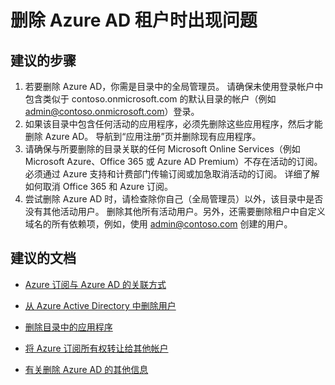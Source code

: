 <properties
    pageTitle="Problem deleting an Azure AD tenant"
    description="Azure Active Directory 自助案例提交"
    service="microsoft.aad"
    resource="Microsoft_AAD_IAM"
    authors="ElizavetaKuzmenko"
    displayOrder=""
    selfHelpType="generic"
    supportTopicIds="32565595"
    resourceTags=""
    productPesIds="14785"
    cloudEnvironments="public"
    />


# <a name="problem-deleting-an-azure-ad-tenant"></a>删除 Azure AD 租户时出现问题 

## <a name="recommended-steps"></a>**建议的步骤**
1.    若要删除 Azure AD，你需是目录中的全局管理员。 请确保未使用登录帐户中包含类似于 contoso.onmicrosoft.com 的默认目录的帐户（例如 admin@contoso.onmicrosoft.com）登录。 
2.    如果该目录中包含任何活动的应用程序，必须先删除这些应用程序，然后才能删除 Azure AD。 导航到“应用注册”页并删除现有应用程序。 
3.    请确保与所要删除的目录关联的任何 Microsoft Online Services（例如 Microsoft Azure、Office 365 或 Azure AD Premium）不存在活动的订阅。 必须通过 Azure 支持和计费部门传输订阅或加急取消活动的订阅。 详细了解如何取消 Office 365 和 Azure 订阅。 
4.    尝试删除 Azure AD 时，请检查除你自己（全局管理员）以外，该目录中是否没有其他活动用户。 删除其他所有活动用户。另外，还需要删除租户中自定义域名的所有依赖项，例如，使用 admin@contoso.com 创建的用户。 

## <a name="recommended-documents"></a>**建议的文档**

* [Azure 订阅与 Azure AD 的关联方式](https://docs.microsoft.com/azure/active-directory/active-directory-how-subscriptions-associated-directory)

* [从 Azure Active Directory 中删除用户](https://docs.microsoft.com/azure/active-directory/active-directory-users-delete-user-azure-portal)

* [删除目录中的应用程序](https://docs.microsoft.com/azure/active-directory/develop/active-directory-integrating-applications#removing-an-application)

* [将 Azure 订阅所有权转让给其他帐户](https://docs.microsoft.com/azure/billing/billing-subscription-transfer)

* [有关删除 Azure AD 的其他信息](https://docs.microsoft.com/azure/active-directory/active-directory-administer#how-can-i-delete-an-azure-ad-directory) 


